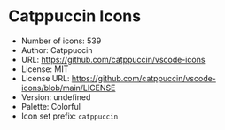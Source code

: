 # Catppuccin Icons

- Number of icons: 539
- Author: Catppuccin
- URL: https://github.com/catppuccin/vscode-icons
- License: MIT
- License URL: https://github.com/catppuccin/vscode-icons/blob/main/LICENSE
- Version: undefined
- Palette: Colorful
- Icon set prefix: `catppuccin`
